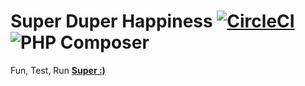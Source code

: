 
# Super Duper Happiness [![CircleCI](https://circleci.com/gh/hmwoliul/super-duper-happiness/tree/master.svg?style=svg)](https://circleci.com/gh/hmwoliul/super-duper-happiness/tree/master) ![PHP Composer](https://github.com/hmwoliul/super-duper-happiness/workflows/PHP%20Composer/badge.svg?branch=master)


Fun, Test, Run **[Super :)](https://supertut.herokuapp.com/)**
